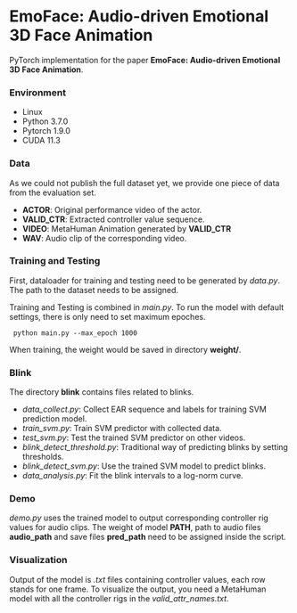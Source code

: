 # EmoFace: Audio-driven Emotional 3D Face Animation

PyTorch implementation for the paper **EmoFace: Audio-driven Emotional 3D Face Animation**.

### Environment

- Linux
- Python 3.7.0
- Pytorch 1.9.0
- CUDA 11.3

### Data

As we could not publish the full dataset yet, we provide one piece of data from the evaluation set. 

- **ACTOR**: Original performance video of the actor.
- **VALID_CTR**: Extracted controller value sequence.
- **VIDEO**: MetaHuman Animation generated by **VALID_CTR**
- **WAV**: Audio clip of the corresponding video.

### Training and Testing

First, dataloader for training and testing need to be generated by *data.py*. The path to the dataset needs to be assigned.

Training and Testing is combined in *main.py*. To run the model with default settings, there is only need to set maximum epoches.

```
 python main.py --max_epoch 1000
```

When training, the weight would be saved in directory **weight/**.

### Blink

The directory **blink** contains files related to blinks.

- *data_collect.py*: Collect EAR sequence and labels for training SVM prediction model.
- *train_svm.py*: Train SVM predictor with collected data.
- *test_svm.py*: Test the trained SVM predictor on other videos.
- *blink_detect_threshold.py*: Traditional way of predicting blinks by setting thresholds.
- *blink_detect_svm.py*: Use the trained SVM model to predict blinks.
- *data_analysis.py*: Fit the blink intervals to a log-norm curve.

### Demo

*demo.py* uses the trained model to output corresponding controller rig values for audio clips. The weight of model **PATH**,  path to audio files **audio_path** and save files **pred_path** need to be assigned inside the script. 

### Visualization

Output of the model is *.txt* files containing controller values, each row stands for one frame. To visualize the output, you need a MetaHuman model with all the controller rigs in the *valid_attr_names.txt*.